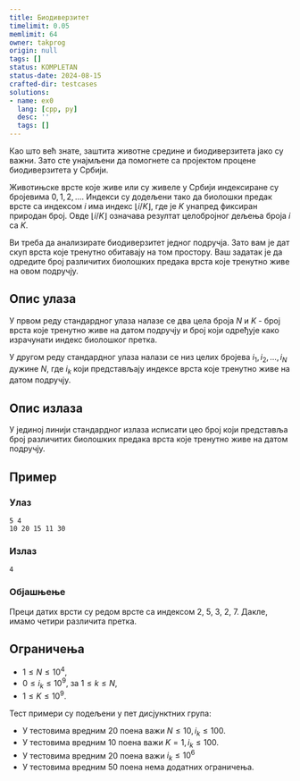```yaml
---
title: Биодиверзитет
timelimit: 0.05
memlimit: 64
owner: takprog
origin: null
tags: []
status: KOMPLETAN
status-date: 2024-08-15
crafted-dir: testcases
solutions:
- name: ex0
  lang: [cpp, py]
  desc: ''
  tags: []
---
```


Као што већ знате, заштита животне средине и биодиверзитета јако су важни. Зато сте унајмљени да помогнете са пројектом процене биодиверзитета у Србији.

Животињске врсте које живе или су живеле у Србији индексиране су бројевима $0, 1, 2, ...$. Индекси су додељени тако да биолошки предак врсте са индексом $i$ има индекс $\lfloor i/K\rfloor$, где је $K$ унапред фиксиран природан број. Овде $\lfloor i/K\rfloor$ означава резултат целобројног дељења броја $i$ са $K$.

Ви треба да анализирате биодиверзитет једног подручја. Зато вам је дат скуп врста које тренутно обитавају на том простору. Ваш задатак је да одредите број различитих биолошких предака врста које тренутно живе на овом подручју.

## Опис улаза
У првом реду стандардног улаза налазе се два цела броја $N$ и $K$ - број врста које тренутно живе на датом подручју и број који одређује како израчунати индекс биолошког претка.

У другом реду стандардног улаза налази се низ целих бројева $i_1,  i_2, \ldots, i_N$ дужине $N$, где $i_k$ који представљају индексе врста које тренутно живе на датом подручју. 

## Опис излаза
У јединој линији стандардног излаза исписати цео броj који представља број различитих биолошких предака врста које тренутно живе на датом подручју. 

## Пример 

### Улаз
```
5 4
10 20 15 11 30
```

### Излаз
```
4
```

### Објашњење
Преци датих врсти су редом врсте са индексом 2, 5, 3, 2, 7. Дакле, имамо четири различита претка.


## Ограничења

- $1 \leq N \leq 10^4$,
- $0 \leq i_k \leq 10^9$, за $1 \leq k \leq N$,
- $1 \leq K \leq 10^9$.

Тест примери су подељени у пет дисјунктних група:

- У тестовима вредним 20 поена важи $N \leq 10, i_k\leq 100$.
- У тестовима вредним 10 поена важи $K=1, i_k\leq 100$.
- У тестовима вредним 20 поена важи $i_k\leq 10^6$
- У тестовима вредним 50 поена нема додатних ограничења.


